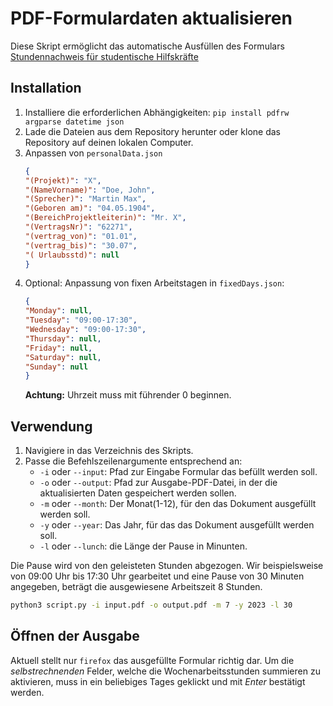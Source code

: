 

# PDF-Formulardaten aktualisieren


Diese Skript ermöglicht das automatische Ausfüllen des Formulars [Stundennachweis für studentische Hilfskräfte](https://www.uni-bremen.de/fileadmin/user_upload/fachbereiche/fb3/fb3/Bilder/Service/Downloads/Studentische_Hilfskraefte/Stundenzettel_timesheet_2019_Blanko.pdf)


## Installation


1.  Installiere die erforderlichen Abhängigkeiten: `pip install pdfrw argparse datetime json `
2.  Lade die Dateien aus dem Repository herunter oder klone das Repository auf deinen lokalen Computer.
3.  Anpassen von `personalData.json`
    ```json
    {
    "(Projekt)": "X",
    "(NameVorname)": "Doe, John",
    "(Sprecher)": "Martin Max",
    "(Geboren am)": "04.05.1904",
    "(BereichProjektleiterin)": "Mr. X",
    "(VertragsNr)": "62271",
    "(vertrag_von)": "01.01",
    "(vertrag_bis)": "30.07",
    "( Urlaubsstd)": null
    }
    ```
4. Optional: Anpassung von fixen Arbeitstagen in `fixedDays.json`:
    ```json
    {
    "Monday": null,
    "Tuesday": "09:00-17:30",
    "Wednesday": "09:00-17:30",
    "Thursday": null,
    "Friday": null,
    "Saturday": null,
    "Sunday": null
    }
    ```
    **Achtung:** Uhrzeit muss mit führender 0 beginnen. 



## Verwendung

1. Navigiere in das Verzeichnis des Skripts.
2. Passe die Befehlszeilenargumente entsprechend an:
    - `-i` oder `--input`: Pfad zur Eingabe Formular das befüllt werden soll.
    - `-o` oder `--output`: Pfad zur Ausgabe-PDF-Datei, in der die aktualisierten Daten gespeichert werden sollen.
    - `-m` oder `--month`: Der Monat(1-12), für den das Dokument ausgefüllt werden soll.
    - `-y` oder `--year`: Das Jahr, für das das Dokument ausgefüllt werden soll.
    - `-l` oder `--lunch`: die Länge der Pause in Minunten.

Die Pause wird von den geleisteten Stunden abgezogen.
Wir beispielsweise von 09:00 Uhr bis 17:30 Uhr gearbeitet und eine Pause von 30 Minuten angegeben, beträgt die ausgewiesene Arbeitszeit 8 Stunden. 

```bash
python3 script.py -i input.pdf -o output.pdf -m 7 -y 2023 -l 30
```

## Öffnen der Ausgabe 
Aktuell stellt nur `firefox` das ausgefüllte Formular richtig dar. Um die *selbstrechnenden* Felder, welche die Wochenarbeitsstunden summieren zu aktivieren, muss in ein beliebiges Tages geklickt und mit *Enter* bestätigt werden.

